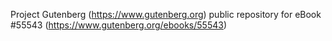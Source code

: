 Project Gutenberg (https://www.gutenberg.org) public repository for
eBook #55543 (https://www.gutenberg.org/ebooks/55543)
